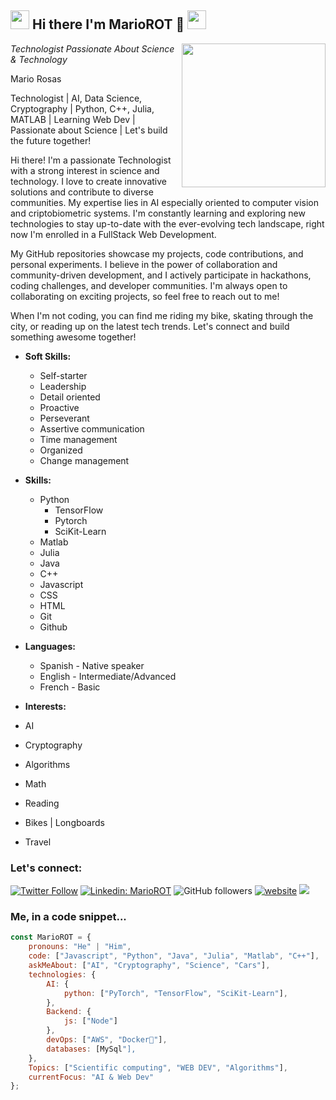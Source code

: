 <h2><img src="https://em-content.zobj.net/thumbs/120/google/350/man-technologist_1f468-200d-1f4bb.png" width="30"/> Hi there I'm MarioROT 👋 <img src="https://em-content.zobj.net/thumbs/120/google/350/man-technologist_1f468-200d-1f4bb.png" width="30"/></h2>
<img align='right' src="https://imgs.search.brave.com/1HaWeAMU4JZHSP3gHyEBY2e9XEBlHKEc8-xKcveGPCc/rs:fit:256:256:1/g:ce/aHR0cHM6Ly9tZWRp/YS5naXBoeS5jb20v/bWVkaWEvb3hzSUFE/QnIzZE50ZS9naXBo/eS5naWY.gif" width="230">
<p><em> Technologist Passionate About Science & Technology 
<!-- </a><img src="https://media.giphy.com/media/WUlplcMpOCEmTGBtBW/giphy.gif" width="30">  -->
</em></p>

Mario Rosas 

Technologist | AI, Data Science, Cryptography | Python, C++, Julia, MATLAB | Learning Web Dev | Passionate about Science | Let's build the future together!

Hi there! I'm a passionate Technologist with a strong interest in science and technology. I love to create innovative solutions and contribute to diverse communities. My expertise lies in AI especially oriented to computer vision and criptobiometric systems. I'm constantly learning and exploring new technologies to stay up-to-date with the ever-evolving tech landscape, right now I'm enrolled in a FullStack Web Development.

My GitHub repositories showcase my projects, code contributions, and personal experiments. I believe in the power of collaboration and community-driven development, and I actively participate in hackathons, coding challenges, and developer communities. I'm always open to collaborating on exciting projects, so feel free to reach out to me!

When I'm not coding, you can find me riding my bike, skating through the city, or reading up on the latest tech trends. Let's connect and build something awesome together!

* **Soft Skills:**
  * Self-starter 
  * Leadership
  * Detail oriented
  * Proactive
  * Perseverant
  * Assertive communication
  * Time management
  * Organized
  * Change management

* **Skills:**
  * Python
    * TensorFlow
    * Pytorch
    * SciKit-Learn
  * Matlab
  * Julia
  * Java
  * C++
  * Javascript
  * CSS
  * HTML
  * Git
  * Github

* **Languages:**
  * Spanish - Native speaker
  * English - Intermediate/Advanced
  * French - Basic

* **Interests:**
 * AI
 * Cryptography
 * Algorithms
 * Math
 * Reading
 * Bikes | Longboards
 * Travel


### Let's connect:

[![Twitter Follow](https://img.shields.io/twitter/follow/misteranmol?label=Follow)](https://twitter.com/intent/follow?screen_name=MarioRosOt)
[![Linkedin: MarioROT](https://img.shields.io/badge/-MarioROT-blue?style=flat-square&logo=Linkedin&logoColor=white&link=https://www.linkedin.com/in/mario-rosas-otero-443726187/)](https://www.linkedin.com/in/mario-rosas-otero-443726187/)
![GitHub followers](https://img.shields.io/github/followers/MarioROT?label=Follow&style=social)
[![website](https://img.shields.io/badge/Website-46a2f1.svg?&style=flat-square&logo=Google-Chrome&logoColor=white&link=https://mariorot.github.io/)](https://mariorot.github.io/)
![](https://visitor-badge.glitch.me/badge?page_id=MarioROT.MarioROT)



### Me, in a code snippet...

```javascript
const MarioROT = {
    pronouns: "He" | "Him",
    code: ["Javascript", "Python", "Java", "Julia", "Matlab", "C++"],
    askMeAbout: ["AI", "Cryptography", "Science", "Cars"],
    technologies: {
        AI: {
            python: ["PyTorch", "TensorFlow", "SciKit-Learn"],
        },
        Backend: {
            js: ["Node"]
        },
        devOps: ["AWS", "Docker🐳"],
        databases: [MySql"],
    },
    Topics: ["Scientific computing", "WEB DEV", "Algorithms"],
    currentFocus: "AI & Web Dev"
};
```

<!--
**MarioROT/MarioROT** is a ✨ _special_ ✨ repository because its `README.md` (this file) appears on your GitHub profile.

Here are some ideas to get you started:

- 🔭 I’m currently working on ...
- 🌱 I’m currently learning ...
- 👯 I’m looking to collaborate on ...
- 🤔 I’m looking for help with ...
- 💬 Ask me about ...
- 📫 How to reach me: ...
- 😄 Pronouns: ...
- ⚡ Fun fact: ...
-->
